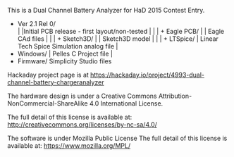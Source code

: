 This is a Dual Channel Battery Analyzer for HaD 2015 Contest Entry.

+ Ver 2.1 Rel 0/	
|  |Initial PCB release - first layout/non-tested
|  |
|  + Eagle PCB/
|  | Eagle CAd files
|  |
|  + Sketch3D/
|  | Sketch3D model
|  |
|  + LTSpice/
|    Linear Tech Spice Simulation analog file
|
+ Windows/
| Pelles C Project file
|
+ Firmware/
  Simplicity Studio files

Hackaday project page is at 
https://hackaday.io/project/4993-dual-channel-battery-chargeranalyzer

The hardware design is under a Creative Commons Attribution-
NonCommercial-ShareAlike 4.0 International License.

The full detail of this license is available at: 
http://creativecommons.org/licenses/by-nc-sa/4.0/

The software is under Mozilla Public License
The full detail of this license is available at: 
https://www.mozilla.org/MPL/
